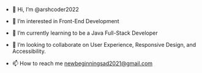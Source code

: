 - 👋 Hi, I’m @arshcoder2022
- 👀 I’m interested in Front-End Development
- 🌱 I’m currently learning to be a Java Full-Stack Developer
- 💞️ I’m looking to collaborate on User Experience, Responsive Design, and Accessibility.


- 📫 How to reach me newbeginningsad2021@gmail.com

<!---
arshcoder2022/arshcoder2022 is a ✨ special ✨ repository because its `README.md` (this file) appears on your GitHub profile.
You can click the Preview link to take a look at your changes.
--->
